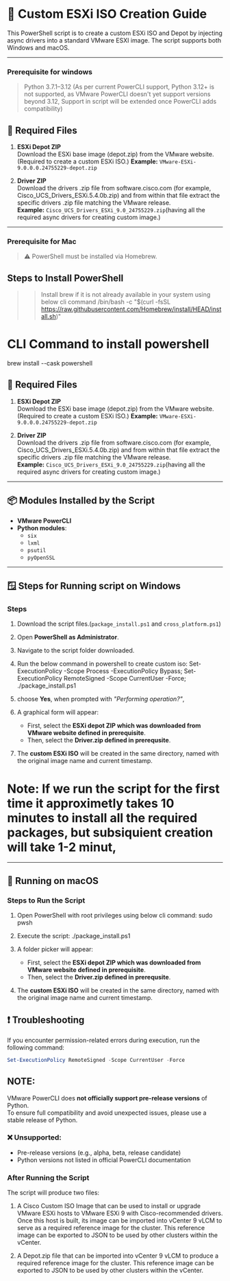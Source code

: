 
# 🔧 Custom ESXi ISO Creation Guide

This PowerShell script is to create a custom ESXi ISO and Depot by injecting async drivers into a standard VMware ESXI image. The script supports both Windows and macOS.

---

### Prerequisite for windows

>Python 3.7.1–3.12 (As per current PowerCLI support, Python 3.12+ is not supported, as VMware PowerCLI doesn't yet support versions beyond 3.12, Support in script will be extended once PowerCLI adds compatibility)

## 📂 Required Files

1. **ESXi Depot ZIP**  
   Download the ESXi base image (depot.zip) from the VMware website.(Required to create a custom ESXi ISO.)
   **Example:** `VMware-ESXi-9.0.0.0.24755229-depot.zip`

2. **Driver ZIP**  
   Download the drivers .zip file from software.cisco.com (for example, Cisco_UCS_Drivers_ESXi.5.4.0b.zip) and from within that file extract the specific drivers .zip file matching the VMware release.  
   **Example:** `Cisco_UCS_Drivers_ESXi_9.0_24755229.zip`(having all the required async drivers for creating custom image.)
---

### Prerequisite for Mac

> ⚠️ PowerShell must be installed via Homebrew.

## Steps to Install PowerShell

>> Install brew if it is not already available in your system using below cli command
/bin/bash -c "$(curl -fsSL https://raw.githubusercontent.com/Homebrew/install/HEAD/install.sh)"

# CLI Command to install powershell

brew install --cask powershell

## 📂 Required Files

1. **ESXi Depot ZIP**  
   Download the ESXi base image (depot.zip) from the VMware website.(Required to create a custom ESXi ISO.)
   **Example:** `VMware-ESXi-9.0.0.0.24755229-depot.zip`

2. **Driver ZIP**  
   Download the drivers .zip file from software.cisco.com (for example, Cisco_UCS_Drivers_ESXi.5.4.0b.zip) and from within that file extract the specific drivers .zip file matching the VMware release.  
   **Example:** `Cisco_UCS_Drivers_ESXi_9.0_24755229.zip`(having all the required async drivers for creating custom image.)
---

## 📦 Modules Installed by the Script

- **VMware PowerCLI**
- **Python modules**:
  - `six`
  - `lxml`
  - `psutil`
  - `pyOpenSSL`

---


## 🪟 Steps for Running script on Windows

### Steps

1. Download the script files.(`package_install.ps1` and  `cross_platform.ps1`)
2. Open **PowerShell as Administrator**.
3. Navigate to the script folder downloaded.
4. Run the below command in powershell to create custom iso:
   Set-ExecutionPolicy -Scope Process -ExecutionPolicy Bypass; Set-ExecutionPolicy RemoteSigned -Scope CurrentUser -Force; ./package_install.ps1
5. choose **Yes**, when prompted with *"Performing operation?"*, 
6. A graphical form will appear:
   - First, select the **ESXi depot ZIP which was downloaded from VMware website defined in prerequisite**.
   - Then, select the **Driver.zip defined in prerequsite**.

7. The **custom ESXi ISO** will be created in the same directory, named with the original image name and current timestamp.

# Note: If we run the script for the first time it approximetly takes 10 minutes to install all the required packages, but subsiquient creation will take 1-2 minut,

---

## 🍏 Running on macOS

### Steps to Run the Script

1. Open PowerShell with root privileges using below cli command:
   sudo pwsh

2. Execute the script:
   ./package_install.ps1
   
3. A folder picker will appear:
   - First, select the **ESXi depot ZIP which was downloaded from VMware website defined in prerequisite**.
   - Then, select the **Driver.zip defined in prerequsite**.

4. The **custom ESXi ISO** will be created in the same directory, named with the original image name and current timestamp.


## ❗ Troubleshooting

If you encounter permission-related errors during execution, run the following command:

```powershell
Set-ExecutionPolicy RemoteSigned -Scope CurrentUser -Force
```

## NOTE:
VMware PowerCLI does **not officially support pre-release versions** of Python.  
To ensure full compatibility and avoid unexpected issues, please use a stable release of Python.

### ❌ Unsupported:
- Pre-release versions (e.g., alpha, beta, release candidate)
- Python versions not listed in official PowerCLI documentation

### After Running the Script
The script will produce two files: 

1. A Cisco Custom ISO Image that can be used to install or upgrade VMware ESXi hosts to VMware ESXi 9 with Cisco-recommended drivers. Once this host is built, its image can be imported into vCenter 9 vLCM to serve as a required reference image for the cluster. This reference image can be exported to JSON to be used by other clusters within the vCenter.

2. A Depot.zip file that can be imported into vCenter 9 vLCM to produce a required reference image for the cluster. This reference image can be exported to JSON to be used by other clusters within the vCenter.
